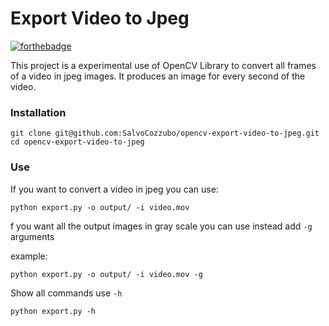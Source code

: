 # Export Video to Jpeg
[![forthebadge](https://forthebadge.com/images/badges/made-with-python.svg)](https://forthebadge.com)

This project is a experimental use of OpenCV Library to convert all frames of a video in jpeg images. It produces an image for every second of the video.

### Installation
```
git clone git@github.com:SalvoCozzubo/opencv-export-video-to-jpeg.git
cd opencv-export-video-to-jpeg
```

### Use

If you want to convert a video in jpeg you can use:
```
python export.py -o output/ -i video.mov
```

f you want all the output images in gray scale you can use instead add ```-g``` arguments

example:

```
python export.py -o output/ -i video.mov -g
```

Show all commands use ```-h```

```
python export.py -h
```